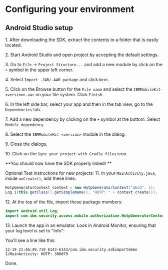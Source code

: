 # Configuring your environment

## Android Studio setup

1\. After downloading the SDK, extract the contents to a folder that is easily located.

2\. Start Android Studio and open project by accepting the default settings.

3\. Go to `File` -> `Project Structure...` and add a new module by click on the `+` symbol in the upper left corner.

4\. Select `Import .JAR/.AAR package` and click `Next`.

5\. Click on the Browse button for the `File name` and select the `IBMMobileKit-<version>.aar` on
your file system. Click `Finish`.

6\. In the left side bar, select your app and then in the tab view, go to the `Dependencies` tab.

7\. Add a new dependency by clicking on the `+` symbol at the bottom. Select `Module dependency`.

8\. Select the `IBMMobileKit-<version>` module in the dialog.

9\. Close the dialogs.

10\. Click on the `Sync your project with Gradle files` icon.


**You should now have the SDK properly linked! **

Optional Test instructions for new projects:
11\. In your `MainActivity.java`, inside `onCreate()`, add these lines:
```java
HotpGeneratorContext context = new HotpGeneratorContext("abcd", 1);
Log.i(this.getClass().getSimpleName(), "HOTP: " + context.create());
```

12\. At the top of the file, import these package members:
```java
import android.util.Log;
import com.ibm.security.access.mobile.authorization.HotpGeneratorContext;
```

13\. Launch the app in an emulator. Look in Android Monitor, ensuring that your log level is set to "Info":

You'll see a line like this:

    12-19 21:46:49.718 6143-6143/com.ibm.security.sdkimportdemo I/MainActivity: HOTP: 300079

Done.
